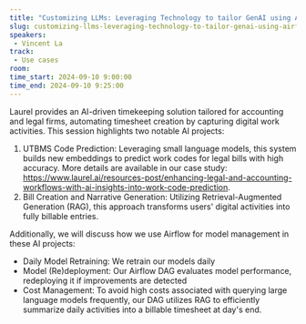 ```yaml
---
title: "Customizing LLMs: Leveraging Technology to tailor GenAI using Airflow"
slug: customizing-llms-leveraging-technology-to-tailor-genai-using-airflow
speakers:
 - Vincent La
track:
 - Use cases
room: 
time_start: 2024-09-10 9:00:00
time_end: 2024-09-10 9:25:00
---
```


Laurel provides an AI-driven timekeeping solution tailored for accounting and legal firms, automating timesheet creation by capturing digital work activities. This session highlights two notable AI projects:
1. UTBMS Code Prediction: Leveraging small language models, this system builds new embeddings to predict work codes for legal bills with high accuracy. More details are available in our case study: https://www.laurel.ai/resources-post/enhancing-legal-and-accounting-workflows-with-ai-insights-into-work-code-prediction.
2. Bill Creation and Narrative Generation: Utilizing Retrieval-Augmented Generation (RAG), this approach transforms users' digital activities into fully billable entries.

Additionally, we will discuss how we use Airflow for model management in these AI projects:
- Daily Model Retraining: We retrain our models daily
- Model (Re)deployment: Our Airflow DAG evaluates model performance, redeploying it if improvements are detected
- Cost Management: To avoid high costs associated with querying large language models frequently, our DAG utilizes RAG to efficiently summarize daily activities into a billable timesheet at day's end.  